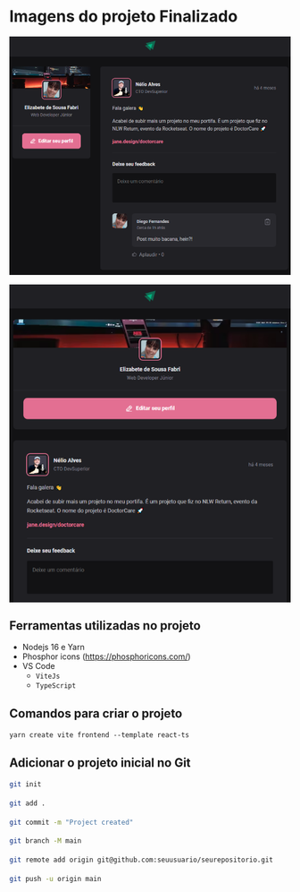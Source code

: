 # Imagens do projeto Finalizado
<a href="#">
  <img align="center" width="600" src="./src/assets/img1.png" /><br><br>
  <img align="center" width="600" src="./src/assets/img2.png" />
</a>

## Ferramentas utilizadas no projeto

- Nodejs 16 e Yarn
- Phosphor icons (https://phosphoricons.com/)
- VS Code
  - `ViteJs`
  - `TypeScript`

## Comandos para criar o projeto

```
yarn create vite frontend --template react-ts
```

## Adicionar o projeto inicial no Git
```bash
git init

git add .

git commit -m "Project created"

git branch -M main

git remote add origin git@github.com:seuusuario/seurepositorio.git

git push -u origin main
```


